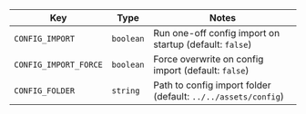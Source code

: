 | Key | Type | Notes |
| --- | ---- | ----- |
| `CONFIG_IMPORT` | `boolean` | Run one-off config import on startup  (default: `false`) |
| `CONFIG_IMPORT_FORCE` | `boolean` | Force overwrite on config import  (default: `false`) |
| `CONFIG_FOLDER` | `string` | Path to config import folder  (default: `../../assets/config`) |
